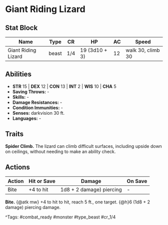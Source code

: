 # Giant Riding Lizard

## Stat Block

| Name | Type | CR | HP | AC | Speed |
|------|------|----|----|----|-------|
| Giant Riding Lizard | beast | 1/4 | 19 (3d10 + 3) | 12 | walk 30, climb 30 |

## Abilities

- **STR** 15 | **DEX** 12 | **CON** 13 | **INT** 2 | **WIS** 10 | **CHA** 5
- **Saving Throws:** -  
- **Skills:** -  
- **Damage Resistances:** -  
- **Condition Immunities:** -  
- **Senses:** darkvision 30 ft.  
- **Languages:** -

## Traits

**Spider Climb.** The lizard can climb difficult surfaces, including upside down on ceilings, without needing to make an ability check.


## Actions

| Action | Hit or Save | Damage | On Save |
|--------|--------------|--------|----------|
| Bite | +4 to hit | 1d8 + 2 damage) piercing | - |

**Bite.** {@atk mw} +4 to hit to hit, reach 5 ft., one target. {@h}6 (1d8 + 2 damage) piercing damage.


^Tags: #combat_ready #monster #type_beast #cr_1/4